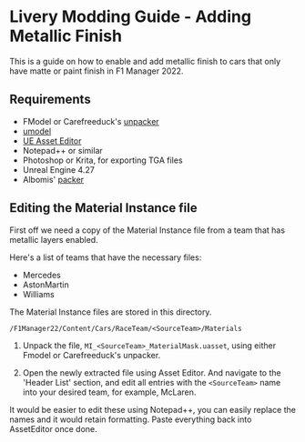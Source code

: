 # Livery Modding Guide - Adding Metallic Finish
This is a guide on how to enable and add metallic finish to cars that only have matte or paint finish in F1 Manager 2022.

## Requirements
- FModel or Carefreeduck's [unpacker](https://github.com/carefreeduck/F1ManagerModding/blob/main/Packing.md)
- [umodel](https://www.gildor.org/en/projects/umodel)
- [UE Asset Editor](https://github.com/kaiheilos/Utilities)
- Notepad++ or similar
- Photoshop or Krita, for exporting TGA files
- Unreal Engine 4.27
- Albomis' [packer](https://github.com/Ablomis/mod91/blob/main/Repacking.md)

## Editing the Material Instance file

First off we need a copy of the Material Instance file from a team that has metallic layers enabled.

Here's a list of teams that have the necessary files:
- Mercedes
- AstonMartin
- Williams

The Material Instance files are stored in this directory.
  
`/F1Manager22/Content/Cars/RaceTeam/<SourceTeam>/Materials`

1. Unpack the file, `MI_<SourceTeam>_MaterialMask.uasset`, using either Fmodel or Carefreeduck's unpacker. 
  
2. Open the newly extracted file using Asset Editor. And navigate to the 'Header List' section, and edit all entries with the `<SourceTeam>` name into your desired team, for example, McLaren. 

It would be easier to edit these using Notepad++, you can easily replace the names and it would retain formatting. Paste everything back into AssetEditor once done. 
